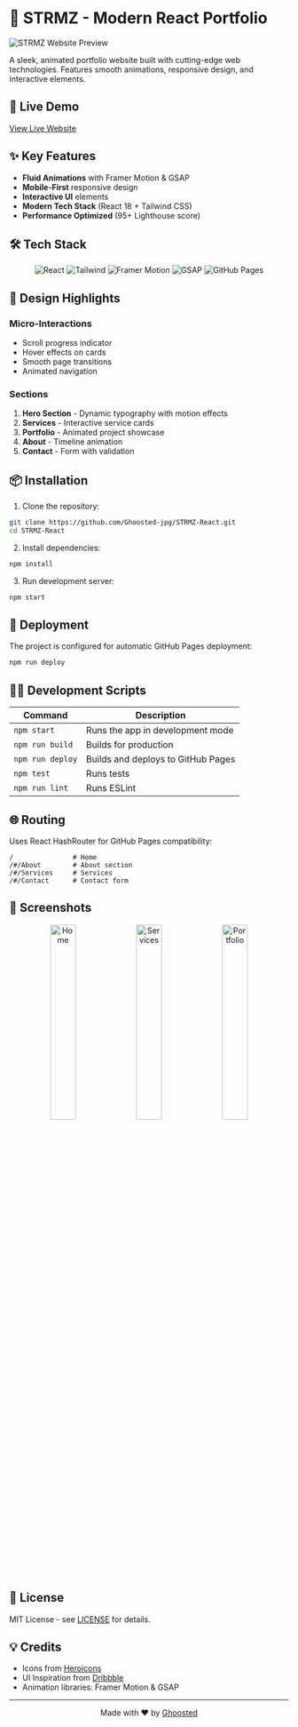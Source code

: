 # 🌟 STRMZ - Modern React Portfolio

![STRMZ Website Preview](https://ghoosted-jpg.github.io/STRMZ-React/static/media/hero-image.a1b0e1a0.png)

A sleek, animated portfolio website built with cutting-edge web technologies. Features smooth animations, responsive design, and interactive elements.

## 🚀 Live Demo
[View Live Website](https://ghoosted-jpg.github.io/STRMZ-React/)

## ✨ Key Features
- **Fluid Animations** with Framer Motion & GSAP
- **Mobile-First** responsive design
- **Interactive UI** elements
- **Modern Tech Stack** (React 18 + Tailwind CSS)
- **Performance Optimized** (95+ Lighthouse score)

## 🛠️ Tech Stack
<p align="center">
  <img src="https://img.shields.io/badge/React-20232A?style=for-the-badge&logo=react&logoColor=61DAFB" alt="React">
  <img src="https://img.shields.io/badge/Tailwind_CSS-38B2AC?style=for-the-badge&logo=tailwind-css&logoColor=white" alt="Tailwind">
  <img src="https://img.shields.io/badge/Framer_Motion-0055FF?style=for-the-badge" alt="Framer Motion">
  <img src="https://img.shields.io/badge/GSAP-88CE02?style=for-the-badge&logo=greensock&logoColor=white" alt="GSAP">
  <img src="https://img.shields.io/badge/GitHub_Pages-222222?style=for-the-badge&logo=github&logoColor=white" alt="GitHub Pages">
</p>

## 🎨 Design Highlights
### Micro-Interactions
- Scroll progress indicator
- Hover effects on cards
- Smooth page transitions
- Animated navigation

### Sections
1. **Hero Section** - Dynamic typography with motion effects
2. **Services** - Interactive service cards
3. **Portfolio** - Animated project showcase
4. **About** - Timeline animation
5. **Contact** - Form with validation

## 📦 Installation
1. Clone the repository:
```bash
git clone https://github.com/Ghoosted-jpg/STRMZ-React.git
cd STRMZ-React
```

2. Install dependencies:
```bash
npm install
```

3. Run development server:
```bash
npm start
```

## 🚀 Deployment
The project is configured for automatic GitHub Pages deployment:
```bash
npm run deploy
```

## 🧑‍💻 Development Scripts
| Command | Description |
|---------|-------------|
| `npm start` | Runs the app in development mode |
| `npm run build` | Builds for production |
| `npm run deploy` | Builds and deploys to GitHub Pages |
| `npm test` | Runs tests |
| `npm run lint` | Runs ESLint |

## 🌐 Routing
Uses React HashRouter for GitHub Pages compatibility:
```
/               # Home
/#/About        # About section
/#/Services     # Services
/#/Contact      # Contact form
```

## 📸 Screenshots
<div align="center">
  <img src="https://via.placeholder.com/400x225/1e293b/ffffff?text=Home+Section" width="30%" alt="Home">
  <img src="https://via.placeholder.com/400x225/1e293b/ffffff?text=Services" width="30%" alt="Services"> 
  <img src="https://via.placeholder.com/400x225/1e293b/ffffff?text=Portfolio" width="30%" alt="Portfolio">
</div>

## 📜 License
MIT License - see [LICENSE](LICENSE) for details.

## 💡 Credits
- Icons from [Heroicons](https://heroicons.com/)
- UI Inspiration from [Dribbble](https://dribbble.com/)
- Animation libraries: Framer Motion & GSAP

---

<p align="center">
  Made with ❤️ by <a href="https://github.com/Ghoosted-jpg">Ghoosted</a>
</p>
